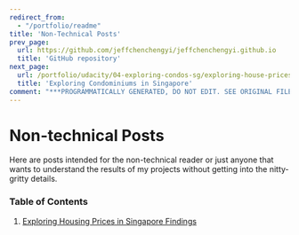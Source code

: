 ```yaml
---
redirect_from:
  - "/portfolio/readme"
title: 'Non-Technical Posts'
prev_page:
  url: https://github.com/jeffchenchengyi/jeffchenchengyi.github.io
  title: 'GitHub repository'
next_page:
  url: /portfolio/udacity/04-exploring-condos-sg/exploring-house-prices-singapore-part-3-crispdm-non-technical
  title: 'Exploring Condominiums in Singapore'
comment: "***PROGRAMMATICALLY GENERATED, DO NOT EDIT. SEE ORIGINAL FILES IN /content***"
---
```

# Non-technical Posts

Here are posts intended for the non-technical reader or just anyone that wants to understand the results of my projects without getting into the nitty-gritty details.

### Table of Contents

1. [Exploring Housing Prices in Singapore Findings](https://jeffchenchengyi.github.io/portfolio/udacity/04-exploring-condos-sg/exploring-house-prices-singapore-part-3-crispdm-non-technical.html)